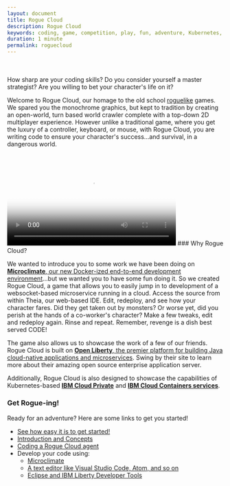 ```yaml
---
layout: document
title: Rogue Cloud
description: Rogue Cloud
keywords: coding, game, competition, play, fun, adventure, Kubernetes, IBM Cloud Private, IBM Cloud Containers services, video, sample, Java, Open Liberty
duration: 1 minute
permalink: roguecloud
---  
```


<br>
<br>
How sharp are your coding skills? Do you consider yourself a master strategist? Are you willing to bet your character's life on it?

Welcome to Rogue Cloud, our homage to the old school [roguelike](https://en.wikipedia.org/wiki/Roguelike) games. We spared you the monochrome graphics, but kept to tradition by creating an open-world, turn based world crawler complete with a top-down 2D multiplayer experience. However unlike a traditional game, where you get the luxury of a controller, keyboard, or mouse, with Rogue Cloud, you are  writing code to ensure your character's success...and survival, in a dangerous world.

<br>
<video width="78%" controls class="center-block embeded-video" poster="dist/images/thumbnail-rogue-cloud.png">
  <source src="videos/Rogue-Cloud-On-Microclimate-new.mp4" type="video/mp4">
Your browser does not support the video tag.
</video>
### Why Rogue Cloud?

We wanted to introduce you to some work we have been doing on [**Microclimate**, our new Docker-ized end-to-end development environment](https://microclimate-dev2ops.github.io/)...but we wanted you to have some fun doing it. So we created Rogue Cloud, a game that allows you to easily jump in to development of a websocket-based microservice running in a cloud. Access the source from within Theia, our web-based IDE. Edit, redeploy, and see how your character fares. Did they get taken out by monsters? Or worse yet, did you perish at the hands of a co-worker's character? Make a few tweaks, edit and redeploy again. Rinse and repeat. Remember, revenge is a dish best served CODE!

The game also allows us to showcase the work of a few of our friends. Rogue Cloud is built on [**Open Liberty**, the premier platform for building Java cloud-native applications and microservices](https://openliberty.io). Swing by their site to learn more about their amazing open source enterprise application server.

Additionally, Rogue Cloud is also designed to showcase the capabilities of Kubernetes-based [**IBM Cloud Private**](https://www.ibm.com/cloud-computing/products/ibm-cloud-private/) and [**IBM Cloud Containers services**](https://www.ibm.com/cloud/container-service).

### Get Rogue-ing!

Ready for an adventure? Here are some links to get you started!  

* [See how easy it is to get started!](https://github.com/microclimate-dev2ops/rogue-cloud/blob/master/docs/GettingStarted.md)  
* [Introduction and Concepts](https://github.com/microclimate-dev2ops/rogue-cloud/tree/master/docs)  
* [Coding a Rogue Cloud agent](https://github.com/microclimate-dev2ops/rogue-cloud/blob/master/docs/Developing-CodingNextSteps.md)  
* Develop your code using:  
   * [Microclimate](https://github.com/microclimate-dev2ops/rogue-cloud/blob/master/docs/Developing-Microclimate.md)  
   * [A text editor like Visual Studio Code, Atom, and so on](https://github.com/microclimate-dev2ops/rogue-cloud/blob/master/docs/Developing-Text-Editor.md)  
   * [Eclipse and IBM Liberty Developer Tools](https://github.com/microclimate-dev2ops/rogue-cloud/blob/master/docs/Developing-LibertyDevTools.md)
